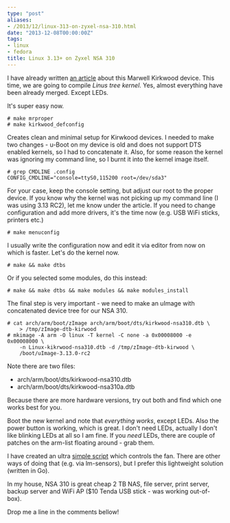```yaml
---
type: "post"
aliases:
- /2013/12/linux-313-on-zyxel-nsa-310.html
date: "2013-12-08T00:00:00Z"
tags:
- linux
- fedora
title: Linux 3.13+ on Zyxel NSA 310
---
```

I have already written [an
article](/2013/03/booting-38-kernels-on-marwell-kirkwood-arm-zyxel-nsa-310.html)
about this Marwell Kirkwood device. This time, we are going to compile *Linus
tree kernel*. Yes, almost everything have been already merged. Except LEDs.

It's super easy now.

    # make mrproper
    # make kirkwood_defconfig

Creates clean and minimal setup for Kirwkood devices. I needed to make two
changes - u-Boot on my device is old and does not support DTS enabled kernels,
so I had to concatenate it. Also, for some reason the kernel was ignoring my
command line, so I burnt it into the kernel image itself.

    # grep CMDLINE .config
    CONFIG_CMDLINE="console=ttyS0,115200 root=/dev/sda3"

For your case, keep the console setting, but adjust our root to the proper
device. If you know why the kernel was not picking up my command line (I was
using 3.13 RC2), let me know under the article. If you need to change
configuration and add more drivers, it's the time now (e.g. USB WiFi sticks,
printers etc.)

    # make menuconfig

I usually write the configuration now and edit it via editor from now on which
is faster. Let's do the kernel now.

    # make && make dtbs

Or if you selected some modules, do this instead:

    # make && make dtbs && make modules && make modules_install

The final step is very important - we need to make an uImage with concatenated
device tree for our NSA 310.

    # cat arch/arm/boot/zImage arch/arm/boot/dts/kirkwood-nsa310.dtb \
        > /tmp/zImage-dtb-kirwood
    # mkimage -A arm -O linux -T kernel -C none -a 0x00008000 -e 0x00008000 \
        -n Linux-kikrwood-nsa310.dtb -d /tmp/zImage-dtb-kirwood \
        /boot/uImage-3.13.0-rc2

Note there are two files:

* arch/arm/boot/dts/kirkwood-nsa310.dtb
* arch/arm/boot/dts/kirkwood-nsa310a.dtb

Because there are more hardware versions, try out both and find which one
works best for you.

Boot the new kernel and note that *everything works*, except LEDs. Also the
power button is working, which is great. I don't need LEDs, actually I don't
like blinking LEDs at all so I am fine. If you _need_ LEDs, there are couple
of patches on the arm-list floating around - grab them.

I have created an ultra [simple script](https://github.com/lzap/fan3xxnsa)
which controls the fan. There are other ways of doing that (e.g. via
lm-sensors), but I prefer this lightweight solution (written in Go).

In my house, NSA 310 is great cheap 2 TB NAS, file server, print server,
backup server and WiFi AP ($10 Tenda USB stick - was working out-of-box).

Drop me a line in the comments bellow!
